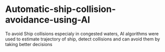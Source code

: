 # Automatic-ship-collision-avoidance-using-AI
To avoid Ship collisions especialy in congested waters, AI algorithms were used to estimate trajectory of ship, detect collisions and can avoid them by taking better decisions
